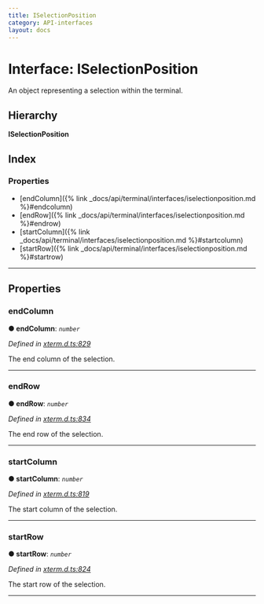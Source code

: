 ```yaml
---
title: ISelectionPosition
category: API-interfaces
layout: docs
---
```



# Interface: ISelectionPosition

An object representing a selection within the terminal.

## Hierarchy

**ISelectionPosition**

## Index

### Properties

* [endColumn]({% link _docs/api/terminal/interfaces/iselectionposition.md %}#endcolumn)
* [endRow]({% link _docs/api/terminal/interfaces/iselectionposition.md %}#endrow)
* [startColumn]({% link _docs/api/terminal/interfaces/iselectionposition.md %}#startcolumn)
* [startRow]({% link _docs/api/terminal/interfaces/iselectionposition.md %}#startrow)

---

## Properties

<a id="endcolumn"></a>

###  endColumn

**● endColumn**: *`number`*

*Defined in [xterm.d.ts:829](https://github.com/Tyriar/xterm.js/blob/4.0.0/typings/xterm.d.ts#L829)*

The end column of the selection.

___
<a id="endrow"></a>

###  endRow

**● endRow**: *`number`*

*Defined in [xterm.d.ts:834](https://github.com/Tyriar/xterm.js/blob/4.0.0/typings/xterm.d.ts#L834)*

The end row of the selection.

___
<a id="startcolumn"></a>

###  startColumn

**● startColumn**: *`number`*

*Defined in [xterm.d.ts:819](https://github.com/Tyriar/xterm.js/blob/4.0.0/typings/xterm.d.ts#L819)*

The start column of the selection.

___
<a id="startrow"></a>

###  startRow

**● startRow**: *`number`*

*Defined in [xterm.d.ts:824](https://github.com/Tyriar/xterm.js/blob/4.0.0/typings/xterm.d.ts#L824)*

The start row of the selection.

___

